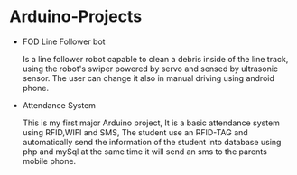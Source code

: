 # Arduino-Projects

* FOD Line Follower bot
  
  Is a line follower robot capable to clean a debris inside of the line track,
  using the robot's swiper powered by servo and sensed by ultrasonic sensor. The user can change it also in manual driving using android phone.
  
* Attendance System
  
  This is my first major Arduino project, It is a basic attendance system using RFID,WIFI and SMS, The student use an RFID-TAG and automatically send the information of the student into database using php and mySql at the same time it will send an sms to the parents mobile phone. 
